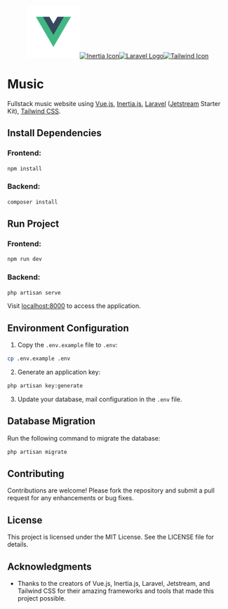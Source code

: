 <p align="center"><a href="https://viltstack.dev/" target="_blank"><img src="https://github.com/vuejs/art/blob/master/logo.png" width="120" alt="vuejs Logo"><img alt="Inertia Icon" width="120" src="https://viltstack.dev/assets/img/vilt/inertia.webp"><img src="https://github.com/laravel/art/blob/master/laravel-logo.png" width="120" alt="Laravel Logo"><img alt="Tailwind Icon" width="120" src="https://viltstack.dev/assets/img/vilt/tw.webp"></a></p>

# Music

Fullstack music website using <a href="https://github.com/vuejs/core" target="blank">Vue.js</a>, <a href="https://github.com/inertiajs/inertia" target="blank">Inertia.js</a>, <a href="https://github.com/laravel/laravel" target="blank">Laravel</a> (<a href="https://github.com/laravel/jetstream" target="blank">Jetstream</a> Starter Kit), <a href="https://github.com/tailwindlabs/tailwindcss" target="_blank">Tailwind CSS</a>.

## Install Dependencies

### Frontend:

```bash
npm install
```

### Backend:

```bash
composer install
```

## Run Project

### Frontend:

```bash
npm run dev
```

### Backend:

```bash
php artisan serve
```

Visit [localhost:8000](localhost:8000) to access the application.

## Environment Configuration

1. Copy the `.env.example` file to `.env`:

```bash
cp .env.example .env
```

2. Generate an application key:

```bash
php artisan key:generate
```
   

3. Update your database, mail configuration in the `.env` file.

## Database Migration

Run the following command to migrate the database:

```bash
php artisan migrate
```

## Contributing

Contributions are welcome! Please fork the repository and submit a pull request for any enhancements or bug fixes.

## License

This project is licensed under the MIT License. See the LICENSE file for details.

## Acknowledgments

+ Thanks to the creators of Vue.js, Inertia.js, Laravel, Jetstream, and Tailwind CSS for their amazing frameworks and tools that made this project possible.
